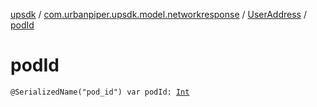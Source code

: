 [upsdk](../../index.md) / [com.urbanpiper.upsdk.model.networkresponse](../index.md) / [UserAddress](index.md) / [podId](./pod-id.md)

# podId

`@SerializedName("pod_id") var podId: `[`Int`](https://kotlinlang.org/api/latest/jvm/stdlib/kotlin/-int/index.html)